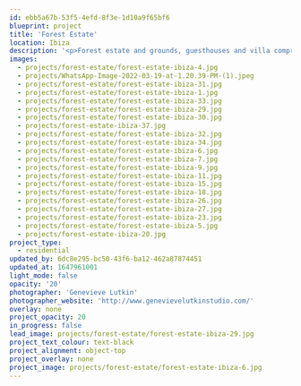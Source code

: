 ```yaml
---
id: ebb5a67b-53f5-4efd-8f3e-1d10a9f65bf6
blueprint: project
title: 'Forest Estate'
location: Ibiza
description: '<p>Forest estate and grounds, guesthouses and villa comprising 4 bedrooms in south-west Ibiza.<br></p>'
images:
  - projects/forest-estate/forest-estate-ibiza-4.jpg
  - projects/WhatsApp-Image-2022-03-19-at-1.20.39-PM-(1).jpeg
  - projects/forest-estate/forest-estate-ibiza-31.jpg
  - projects/forest-estate/forest-estate-ibiza-1.jpg
  - projects/forest-estate/forest-estate-ibiza-33.jpg
  - projects/forest-estate/forest-estate-ibiza-29.jpg
  - projects/forest-estate/forest-estate-ibiza-30.jpg
  - projects/forest-estate-ibiza-37.jpg
  - projects/forest-estate/forest-estate-ibiza-32.jpg
  - projects/forest-estate/forest-estate-ibiza-34.jpg
  - projects/forest-estate/forest-estate-ibiza-6.jpg
  - projects/forest-estate/forest-estate-ibiza-7.jpg
  - projects/forest-estate/forest-estate-ibiza-9.jpg
  - projects/forest-estate/forest-estate-ibiza-11.jpg
  - projects/forest-estate/forest-estate-ibiza-15.jpg
  - projects/forest-estate/forest-estate-ibiza-18.jpg
  - projects/forest-estate/forest-estate-ibiza-26.jpg
  - projects/forest-estate/forest-estate-ibiza-27.jpg
  - projects/forest-estate/forest-estate-ibiza-23.jpg
  - projects/forest-estate/forest-estate-ibiza-5.jpg
  - projects/forest-estate-ibiza-20.jpg
project_type:
  - residential
updated_by: 6dc8e295-bc50-43f6-ba12-462a87874451
updated_at: 1647961001
light_mode: false
opacity: '20'
photographer: 'Genevieve Lutkin'
photographer_website: 'http://www.genevievelutkinstudio.com/'
overlay: none
project_opacity: 20
in_progress: false
lead_image: projects/forest-estate/forest-estate-ibiza-29.jpg
project_text_colour: text-black
project_alignment: object-top
project_overlay: none
project_image: projects/forest-estate/forest-estate-ibiza-6.jpg
---
```

